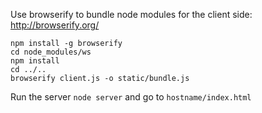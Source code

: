 Use browserify to bundle node modules for the client side:
http://browserify.org/

```shell
npm install -g browserify
cd node_modules/ws
npm install
cd ../..
browserify client.js -o static/bundle.js
```
Run the server `node server` and go to `hostname/index.html`
